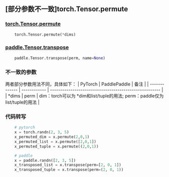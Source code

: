 ## [部分参数不一致]torch.Tensor.permute

### [torch.Tensor.permute](https://pytorch.org/docs/1.13/generated/torch.Tensor.permute.html)

```python
    torch.Tensor.permute(*dims)
```

### [paddle.Tensor.transpose](https://www.paddlepaddle.org.cn/documentation/docs/zh/api/paddle/Tensor_cn.html#transpose-perm-name-none)

```python
    paddle.Tensor.transpose(perm, name=None)
```

### 不一致的参数
两者部分参数用法不同，具体如下：
| PyTorch       | PaddlePaddle | 备注                                                   |
| ------------- | ------------ | ------------------------------------------------------ |
| *dims | perm | dim：torch可以为 *dim和list/tuple的用法; perm：paddle仅为list/tuple的用法 |

### 代码转写

```python
    # pytorch
    x = torch.randn(2, 3, 5)
    x_permuted_dim = x.permute(2,0,1)
    x_permuted_list = x.permute([2,0,1])
    x_permuted_tuple = x.permute((2,0,1))

    # paddle
    x = paddle.randn([2, 3, 5])
    x_transposed_list = x.transpose(perm=[2, 0, 1])
    x_transposed_tuple = x.transpose(perm=(2, 0, 1))
```
